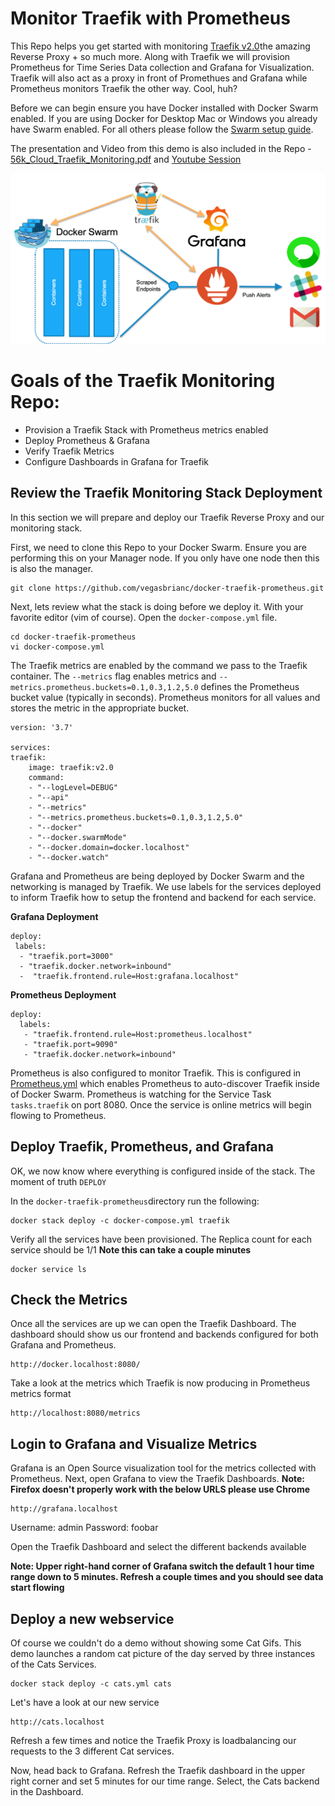 # Monitor Traefik with Prometheus

This Repo helps you get started with monitoring [Traefik v2.0](https://traefik.io/)the amazing Reverse Proxy + so much more. Along with Traefik we will provision Prometheus for Time Series Data collection and Grafana for Visualization. Traefik will also act as a proxy in front of Promethues and Grafana while Prometheus monitors Traefik the other way. Cool, huh?

Before we can begin ensure you have Docker installed with Docker Swarm enabled. If you are using Docker for Desktop Mac or Windows you already have Swarm enabled. For all others please follow the [Swarm setup guide](https://docs.docker.com/engine/swarm/swarm-mode/).

The presentation and Video from this demo is also included in the Repo - [56k_Cloud_Traefik_Monitoring.pdf](https://github.com/vegasbrianc/docker-traefik-prometheus/blob/master/56k_Cloud_Traefik_Monitoring.pdf) and [Youtube Session](https://youtu.be/3q-K4JDcH6I)

![Traefik Diagram](./img/Traefik-diagram.png)

# Goals of the Traefik Monitoring Repo:

* Provision a Traefik Stack with Prometheus metrics enabled
* Deploy Prometheus & Grafana
* Verify Traefik Metrics
* Configure Dashboards in Grafana for Traefik

## Review the Traefik Monitoring Stack Deployment
In this section we will prepare and deploy our Traefik Reverse Proxy and our monitoring stack. 

First, we need to clone this Repo to your Docker Swarm. Ensure you are performing this on your Manager node. If you only have one node then this is also the manager.

    git clone https://github.com/vegasbrianc/docker-traefik-prometheus.git

Next, lets review what the stack is doing before we deploy it. With your favorite editor (vim of course). Open the `docker-compose.yml` file.

    cd docker-traefik-prometheus
    vi docker-compose.yml

The Traefik metrics are enabled by the command we pass to the Traefik container. The `--metrics` flag enables metrics and `--metrics.prometheus.buckets=0.1,0.3,1.2,5.0` defines the Prometheus bucket value (typically in seconds). Prometheus monitors for all values and stores the metric in the appropriate bucket.

    version: '3.7'

    services:
    traefik:
        image: traefik:v2.0
        command:
        - "--logLevel=DEBUG"
        - "--api"
        - "--metrics"
        - "--metrics.prometheus.buckets=0.1,0.3,1.2,5.0"
        - "--docker"
        - "--docker.swarmMode"
        - "--docker.domain=docker.localhost"
        - "--docker.watch"

Grafana and Prometheus are being deployed by Docker Swarm and the networking is managed by Traefik. We use labels for the services deployed to inform Traefik how to setup the frontend and backend for each service.

**Grafana Deployment**

    deploy:
     labels:
      - "traefik.port=3000"
      - "traefik.docker.network=inbound"
      -  "traefik.frontend.rule=Host:grafana.localhost"

**Prometheus Deployment**

    deploy:
      labels:
       - "traefik.frontend.rule=Host:prometheus.localhost"
       - "traefik.port=9090"
       - "traefik.docker.network=inbound"

Prometheus is also configured to monitor Traefik. This is configured in [Prometheus.yml](https://github.com/vegasbrianc/docker-traefik-prometheus/blob/master/prometheus/prometheus.yml#L40) which enables Prometheus to auto-discover Traefik inside of Docker Swarm. Prometheus is watching for the Service Task `tasks.traefik` on port 8080. Once the service is online metrics will begin flowing to Prometheus.

## Deploy Traefik, Prometheus, and Grafana
OK, we now know where everything is configured inside of the stack. The moment of truth `DEPLOY`

In the `docker-traefik-prometheus`directory run the following:

    docker stack deploy -c docker-compose.yml traefik

Verify all the services have been provisioned. The Replica count for each service should be 1/1 
**Note this can take a couple minutes**

    docker service ls
    
## Check the Metrics
Once all the services are up we can open the Traefik Dashboard. The dashboard should show us our frontend and backends configured for both Grafana and Prometheus.

    http://docker.localhost:8080/


Take a look at the metrics which Traefik is now producing in Prometheus metrics format

    http://localhost:8080/metrics


## Login to Grafana and Visualize Metrics
Grafana is an Open Source visualization tool for the metrics collected with Prometheus. Next, open Grafana to view the Traefik Dashboards.
**Note: Firefox doesn't properly work with the below URLS please use Chrome**

    http://grafana.localhost

Username: admin
Password: foobar

Open the Traefik Dashboard and select the different backends available

**Note: Upper right-hand corner of Grafana switch the default 1 hour time range down to 5 minutes. Refresh a couple times and you should see data start flowing**

## Deploy a new webservice
Of course we couldn't do a demo without showing some Cat Gifs. This demo launches a random cat picture of the day served by three instances of the Cats Services.

    docker stack deploy -c cats.yml cats

Let's have a look at our new service

    http://cats.localhost

Refresh a few times and notice the Traefik Proxy is loadbalancing our requests to the 3 different Cat services.

Now, head back to Grafana. Refresh the Traefik dashboard in the upper right corner and set 5 minutes for our time range. Select, the Cats backend in the Dashboard.
